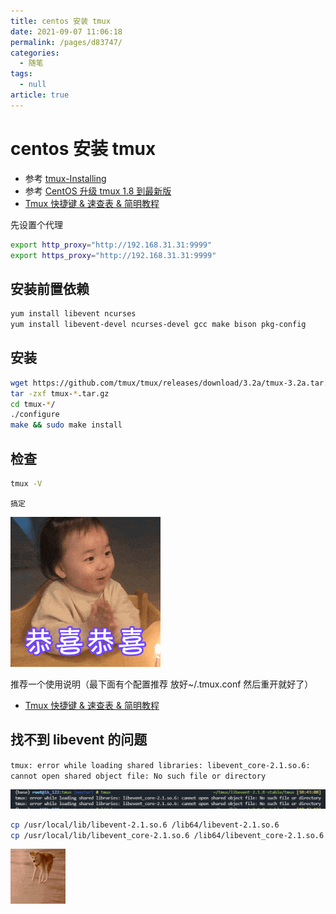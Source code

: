 ```yaml
---
title: centos 安装 tmux
date: 2021-09-07 11:06:18
permalink: /pages/d83747/
categories: 
  - 随笔
tags: 
  - null
article: true
---
```

# centos 安装 tmux

- 参考 [tmux-Installing](https://github.com/tmux/tmux/wiki/Installing)
- 参考 [CentOS 升级 tmux 1.8 到最新版](https://blog.csdn.net/gneveek/article/details/82803909)
- [Tmux 快捷键 & 速查表 & 简明教程](https://gist.github.com/AngusWG/44043bee8a0e4c39331443ef71efc9b7)

先设置个代理

``` bash
export http_proxy="http://192.168.31.31:9999"
export https_proxy="http://192.168.31.31:9999"
```

## 安装前置依赖

``` bash
yum install libevent ncurses
yum install libevent-devel ncurses-devel gcc make bison pkg-config
```

## 安装

``` bash
wget https://github.com/tmux/tmux/releases/download/3.2a/tmux-3.2a.tar.gz
tar -zxf tmux-*.tar.gz
cd tmux-*/
./configure
make && sudo make install
```

## 检查

```bash
tmux -V
```

`搞定`

![搞定](../images/2021-09-07-11-15-40.gif)

推荐一个使用说明（最下面有个配置推荐 放好~/.tmux.conf 然后重开就好了）

* [Tmux 快捷键 & 速查表 & 简明教程](https://gist.github.com/AngusWG/44043bee8a0e4c39331443ef71efc9b7)

## 找不到 libevent 的问题

`tmux: error while loading shared libraries: libevent_core-2.1.so.6: cannot open shared object file: No such file or directory`

![问题 1](../images/2021-09-07-11-19-53.png)

```bash
cp /usr/local/lib/libevent-2.1.so.6 /lib64/libevent-2.1.so.6
cp /usr/local/lib/libevent_core-2.1.so.6 /lib64/libevent_core-2.1.so.6
```

![.](../images/2021-09-07-11-16-11.gif)
